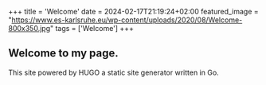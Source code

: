+++
title = 'Welcome'
date = 2024-02-17T21:19:24+02:00
featured_image = "https://www.es-karlsruhe.eu/wp-content/uploads/2020/08/Welcome-800x350.jpg"
tags = ['Welcome']
+++

## Welcome to my page. 
This site powered by HUGO a static site generator written in Go.

